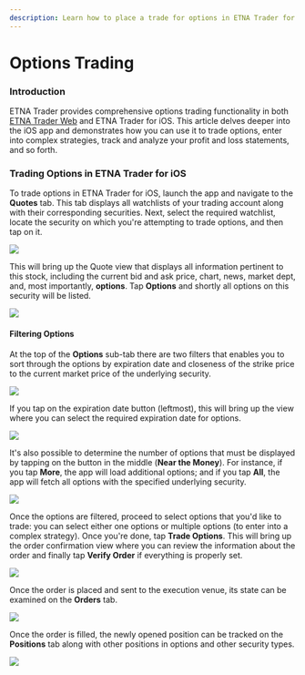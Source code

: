 ```yaml
---
description: Learn how to place a trade for options in ETNA Trader for iOS
---
```


# Options Trading

### Introduction

ETNA Trader provides comprehensive options trading functionality in both [ETNA Trader Web](../../../web-terminal/user-widgets/options.md) and ETNA Trader for iOS. This article delves deeper into the iOS app and demonstrates how you can use it to trade options, enter into complex strategies, track and analyze your profit and loss statements, and so forth.

### Trading Options in ETNA Trader for iOS

To trade options in ETNA Trader for iOS, launch the app and navigate to the **Quotes** tab. This tab displays all watchlists of your trading account along with their corresponding securities. Next, select the required watchlist, locate the security on which you're attempting to trade options, and then tap on it.

![](../../../../.gitbook/assets/img\_aac67f04cfa1-1\_iphonexspacegrey\_portrait.png)

This will bring up the Quote view that displays all information pertinent to this stock, including the current bid and ask price, chart, news, market dept, and, most importantly, **options**. Tap **Options** and shortly all options on this security will be listed.

![](../../../../.gitbook/assets/img\_99cc7fbbce77-1\_iphonexspacegrey\_portrait.png)

#### Filtering Options

At the top of the **Options** sub-tab there are two filters that enables you to sort through the options by expiration date and closeness of the strike price to the current market price of the underlying security.

![](../../../../.gitbook/assets/img\_0173\_iphonexspacegrey\_portrait.png)

If you tap on the expiration date button (leftmost), this will bring up the view where you can select the required expiration date for options.

![](../../../../.gitbook/assets/img\_0174\_iphonexspacegrey\_portrait.png)

It's also possible to determine the number of options that must be displayed by tapping on the button in the middle (**Near the Money**). For instance, if you tap **More**, the app will load additional options; and if you tap **All**, the app will fetch all options with the specified underlying security.

![](../../../../.gitbook/assets/img\_0175\_iphonexspacegrey\_portrait.png)

Once the options are filtered, proceed to select options that you'd like to trade: you can select either one options or multiple options (to enter into a complex strategy). Once you're done, tap **Trade Options**. This will bring up the order confirmation view where you can review the information about the order and finally tap **Verify Order** if everything is properly set.

![](../../../../.gitbook/assets/img\_0177\_iphonexspacegrey\_portrait.png)

Once the order is placed and sent to the execution venue, its state can be examined on the **Orders** tab.

![](../../../../.gitbook/assets/img\_0178\_iphonexspacegrey\_portrait.png)

Once the order is filled, the newly opened position can be tracked on the **Positions** tab along with other positions in options and other security types.&#x20;

![](../../../../.gitbook/assets/img\_0179\_iphonexspacegrey\_portrait.png)
